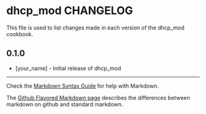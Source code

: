 dhcp_mod CHANGELOG
==================

This file is used to list changes made in each version of the dhcp_mod cookbook.

0.1.0
-----
- [your_name] - Initial release of dhcp_mod

- - -
Check the [Markdown Syntax Guide](http://daringfireball.net/projects/markdown/syntax) for help with Markdown.

The [Github Flavored Markdown page](http://github.github.com/github-flavored-markdown/) describes the differences between markdown on github and standard markdown.
